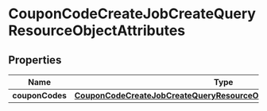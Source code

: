 
# CouponCodeCreateJobCreateQueryResourceObjectAttributes

## Properties
| Name | Type | Description | Notes |
| ------------ | ------------- | ------------- | ------------- |
| **couponCodes** | [**CouponCodeCreateJobCreateQueryResourceObjectAttributesCouponCodes**](CouponCodeCreateJobCreateQueryResourceObjectAttributesCouponCodes.md) |  |  |



